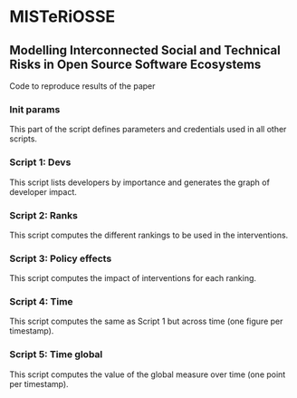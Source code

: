 # MISTeRiOSSE
## Modelling Interconnected Social and Technical Risks in Open Source Software Ecosystems

Code to reproduce results of the paper


### Init params

This part of the script defines parameters and credentials used in all other scripts.

### Script 1: Devs

This script lists developers by importance and generates the graph of developer impact.


### Script 2: Ranks

This script computes the different rankings to be used in the interventions.

### Script 3: Policy effects

This script computes the impact of interventions for each ranking.

### Script 4: Time

This script computes the same as Script 1 but across time (one figure per timestamp).

### Script 5: Time global

This script computes the value of the global measure over time (one point per timestamp).